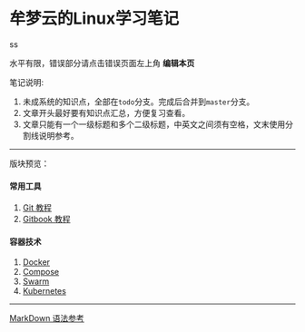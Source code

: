 # 牟梦云的Linux学习笔记

ss

水平有限，错误部分请点击错误页面左上角 **编辑本页**

笔记说明: 

1. 未成系统的知识点，全部在`todo`分支。完成后合并到`master`分支。
2. 文章开头最好要有知识点汇总，方便复习查看。
3. 文章只能有一个一级标题和多个二级标题，中英文之间须有空格，文末使用分割线说明参考。

---

版块预览：

#### 常用工具
1. [Git 教程](/git/git.md) 
2. [Gitbook 教程](/gitbook/gitbook.md)

#### 容器技术
1. [Docker](docker/docker.md)
2. [Compose](compose/compose.md)
3. [Swarm](swarm/swarm.md)
4. [Kubernetes](k8s/k8s.md)

---

[MarkDown 语法参考](http://xianbai.me/learn-md/index.html)
